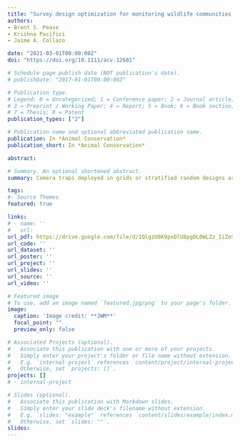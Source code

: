 ```yaml
---
title: "Survey design optimization for monitoring wildlife communities in areas managed for federally endangered species"
authors:
- Brent S. Pease
- Krishna Pacifici
- Jaime A. Collazo

date: "2021-03-01T00:00:00Z"
doi: "https://doi.org/10.1111/acv.12681"

# Schedule page publish date (NOT publication's date).
# publishDate: "2017-01-01T00:00:00Z"

# Publication type.
# Legend: 0 = Uncategorized; 1 = Conference paper; 2 = Journal article;
# 3 = Preprint / Working Paper; 4 = Report; 5 = Book; 6 = Book section;
# 7 = Thesis; 8 = Patent
publication_types: ["2"]

# Publication name and optional abbreviated publication name.
publication: In *Animal Conservation*
publication_short: In *Animal Conservation*

abstract: 

# Summary. An optional shortened abstract.
summary: Camera traps deployed in grids or stratified random designs are a well‐established survey tool for wildlife but there has been little evaluation of study design parameters. We used an empirical subsampling approach involving 2,225 camera deployments run at 41 study areas around the world to evaluate three aspects of camera trap study design and their influence on the estimation of three ecological metrics for mammals.

tags:
#- Source Themes
featured: true

links:
# - name: ''
#   url: 
url_pdf: https://drive.google.com/file/d/1QlgzU8K9pxDlU8pgOL0WLZz_IiZeSkBa/view?usp=sharing
url_code: ''
url_dataset: ''
url_poster: ''
url_project: ''
url_slides: ''
url_source: ''
url_video: ''

# Featured image
# To use, add an image named `featured.jpg/png` to your page's folder. 
image:
  caption: 'Image credit: **JWM**'
  focal_point: ""
  preview_only: false

# Associated Projects (optional).
#   Associate this publication with one or more of your projects.
#   Simply enter your project's folder or file name without extension.
#   E.g. `internal-project` references `content/project/internal-project/index.md`.
#   Otherwise, set `projects: []`.
projects: []
# - internal-project

# Slides (optional).
#   Associate this publication with Markdown slides.
#   Simply enter your slide deck's filename without extension.
#   E.g. `slides: "example"` references `content/slides/example/index.md`.
#   Otherwise, set `slides: ""`.
slides:
---
```


